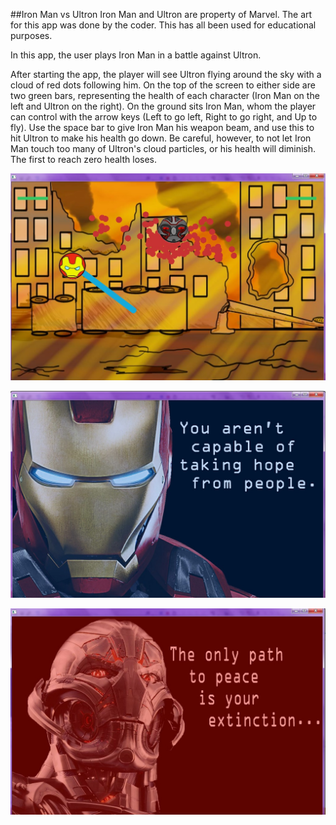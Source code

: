 ##Iron Man vs Ultron
Iron Man and Ultron are property of Marvel. The art for this app was done by the coder. This has all been used for educational purposes.

In this app, the user plays Iron Man in a battle against Ultron.

After starting the app, the player will see Ultron flying around the sky with a cloud of red dots following him. On the top of the screen to either side are two green bars, representing the health of each character (Iron Man on the left and Ultron on the right). On the ground sits Iron Man, whom the player can control with the arrow keys (Left to go left, Right to go right, and Up to fly). Use the space bar to give Iron Man his weapon beam, and use this to hit Ultron to make his health go down. Be careful, however, to not let Iron Man touch too many of Ultron's cloud particles, or his health will diminish. The first to reach zero health loses.

![Screenshot of game in progress](assets/Screenshot1.jpg)

![Screenshot of win state](assets/Screenshot2.jpg)

![Screenshot of lose state](assets/Screenshot3.jpg)